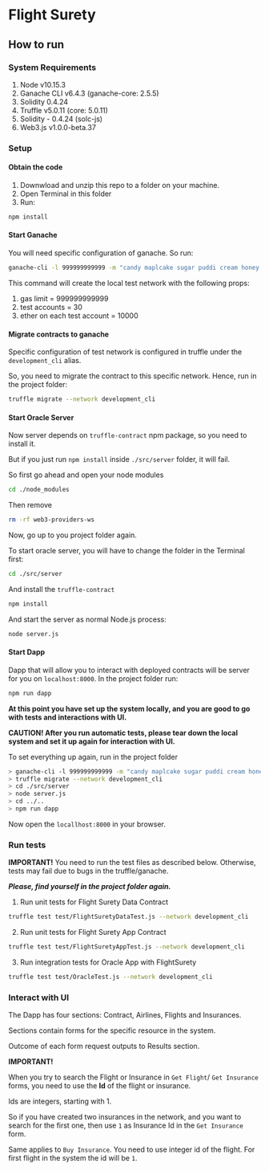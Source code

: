 # Flight Surety
## How to run
### System Requirements
1. Node v10.15.3
2. Ganache CLI v6.4.3 (ganache-core: 2.5.5)
3. Solidity 0.4.24
4. Truffle v5.0.11 (core: 5.0.11)
5. Solidity - 0.4.24 (solc-js)
6. Web3.js v1.0.0-beta.37

### Setup
#### Obtain the code
1. Downwload and unzip this repo to a folder on your machine.
2. Open Terminal in this folder
3. Run:
```bash
npm install
```

#### Start Ganache
You will need specific configuration of ganache. So run:
```bash
ganache-cli -l 999999999999 -m "candy maplcake sugar puddi cream honey rich smooth crumble sweet treat" -e 10000 -a 30
```
This command will create the local test network with the following props:
1. gas limit = 999999999999
2. test accounts = 30
3. ether on each test account = 10000

#### Migrate contracts to ganache
Specific configuration of test network is configured in truffle under the `development_cli` alias.

So, you need to migrate the contract to this specific network. Hence, run in the project folder:
```bash
truffle migrate --network development_cli
```

#### Start Oracle Server
Now server depends on `truffle-contract` npm package, so you need to install it. 

But if you just run `npm install` inside `./src/server`  folder, it will fail.

So first go ahead and open your node modules
```bash
cd ./node_modules
```
Then remove 
```bash
rm -rf web3-providers-ws
```

Now, go up to you project folder again.

To start oracle server, you will have to change the folder in the Terminal first:
```bash
cd ./src/server
```
And install the `truffle-contract`
```bash
npm install
```

And start the server as normal Node.js process:
```bash
node server.js
```

#### Start Dapp
Dapp that will allow you to interact with deployed contracts will be server for you on `localhost:8000`.
In the project folder run:
```bash
npm run dapp
```

__At this point you have set up the system locally, and you are good to go with tests and interactions with UI.__

__CAUTION! After you run automatic tests, please tear down the local system and set it up again for interaction with UI.__

To set everything up again, run in the project folder
```bash
> ganache-cli -l 999999999999 -m "candy maplcake sugar puddi cream honey rich smooth crumble sweet treat" -e 10000 -a 30
> truffle migrate --network development_cli
> cd ./src/server
> node server.js
> cd ../..
> npm run dapp
```
Now open the `locallhost:8000` in your browser.

### Run tests
__IMPORTANT!__ You need to run the test files as described below. Otherwise, tests may fail due to bugs in the truffle/ganache.

___Please, find yourself in the project folder again.___

1. Run unit tests for Flight Surety Data Contract
```bash
truffle test test/FlightSuretyDataTest.js --network development_cli
```

2. Run unit tests for Flight Surety App Contract
```bash
truffle test test/FlightSuretyAppTest.js --network development_cli
```

3. Run integration tests for Oracle App with FlightSurety
```bash
truffle test test/OracleTest.js --network development_cli
```

### Interact with UI
The Dapp has four sections: Contract, Airlines, Flights and Insurances.

Sections contain forms for the specific resource in the system.

Outcome of each form request outputs to Results section.

__IMPORTANT!__ 

When you try to search the Flight or Insurance in `Get Flight`/ `Get Insurance` forms, you need to use
the __Id__ of the flight or insurance. 

Ids are integers, starting with 1. 

So if you have created two insurances in the network,
and you want to search for the first one, then use `1` as Insurance Id in the `Get Insurance` form. 

Same applies to `Buy Insurance`. You need to use integer id of the flight. For first flight in the system the id will be `1`.

